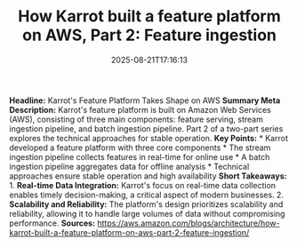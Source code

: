 ﻿---
title: "How Karrot built a feature platform on AWS, Part 2: Feature ingestion"
date: "2025-08-21T17:16:13"
category: "Markets"
summary: ""
slug: "how karrot built a feature platform on aws part 2 feature in"
source_urls:
  - "https://aws.amazon.com/blogs/architecture/how-karrot-built-a-feature-platform-on-aws-part-2-feature-ingestion/"
seo:
  title: "How Karrot built a feature platform on AWS, Part 2: Feature ingestion | Hash n Hedge"
  description: ""
  keywords: ["news", "markets", "brief"]
---
**Headline:** Karrot's Feature Platform Takes Shape on AWS  **Summary Meta Description:** Karrot's feature platform is built on Amazon Web Services (AWS), consisting of three main components: feature serving, stream ingestion pipeline, and batch ingestion pipeline. Part 2 of a two-part series explores the technical approaches for stable operation.  **Key Points:**  * Karrot developed a feature platform with three core components * The stream ingestion pipeline collects features in real-time for online use * A batch ingestion pipeline aggregates data for offline analysis * Technical approaches ensure stable operation and high availability  **Short Takeaways:**  1. **Real-time Data Integration:** Karrot's focus on real-time data collection enables timely decision-making, a critical aspect of modern businesses. 2. **Scalability and Reliability:** The platform's design prioritizes scalability and reliability, allowing it to handle large volumes of data without compromising performance.  **Sources:** https://aws.amazon.com/blogs/architecture/how-karrot-built-a-feature-platform-on-aws-part-2-feature-ingestion/ 
